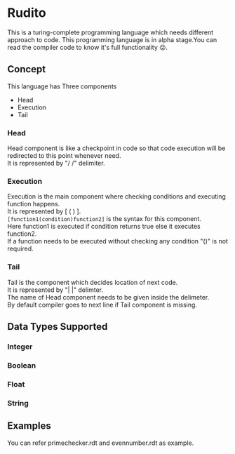 # Rudito
This is a turing-complete programming language which needs different approach to code.
This programming language is in alpha stage.You can read the compiler code to know it's full functionality 😜.

## Concept
This language has Three components
* Head 
* Execution
* Tail

### Head
Head component is like a checkpoint in code so that code execution will be redirected to this point whenever need.<br/>
It is represented by "/ /" delimiter.
### Execution
Execution is the main component where checking conditions and executing function happens.<br/>
It is represented by [ ( ) ].<br/>
```[function1(condition)function2]``` is the syntax for this component.<br/>
Here function1 is executed if condition returns true else it executes function2.<br/>
If a function needs to be executed without checking any condition "()" is not required.<br/>
### Tail
Tail is the component which decides location of next code.<br/>
It is represented by "| |" delimter.<br/>
The name of Head component needs to be given inside the delimeter.<br/>
By default compiler goes to next line if Tail component is missing.<br/> 

## Data Types Supported
### Integer
### Boolean
### Float
### String

## Examples
You can refer primechecker.rdt and evennumber.rdt as example.
